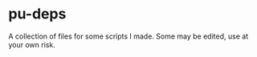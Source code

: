 # pu-deps

A collection of files for some scripts I made.
Some may be edited, use at your own risk.

